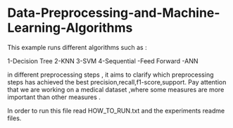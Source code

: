 # Data-Preprocessing-and-Machine-Learning-Algorithms

This example runs different algorithms such as :

1-Decision Tree
2-KNN
3-SVM
4-Sequential -Feed Forward -ANN

in different preprocessing steps , it aims to clarify which preprocessing steps has achieved the best precision,recall,f1-score,support.
Pay attention that we are working on a medical dataset ,where some measures are more important than other measures .


In order to run this file read HOW_TO_RUN.txt and the experiments readme files.


